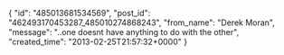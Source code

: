  {
   "id": "485013681534569",
   "post_id": "462493170453287_485010274868243",
   "from_name": "Derek Moran",
   "message": "..one doesnt have anything to do with the other",
   "created_time": "2013-02-25T21:57:32+0000"
 }
